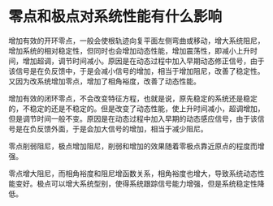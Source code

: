 # 零点和极点对系统性能有什么影响

​		增加有效的开环零点，一般会使根轨迹向复平面左侧弯曲或移动，增大系统阻尼，增加系统的相对稳定性，但同时也会增加动态性能，增加震荡性，即减小上升时间，增加超调，调节时间减小。原因是在动态过程中加入早期动态修正信号，由于该信号是在负反馈中，于是会减小信号的增加，相当于增加阻尼，改善了稳定性。又因为改系统增加零点，增加了相角裕度，改善了动态性能。

​		增加有效的闭环零点，不会改变特征方程，也就是说，原先稳定的系统还是稳定的，不稳定的还是不稳定的。但是改变了动态性能，使上升时间减小，超调增加，但是调节时间一般不变。原因是在动态过程中加入早期的动态感应信号，由于该信号是在负反馈外面，于是会加大信号的增加，相当于减少阻尼。

​		零点削弱阻尼，极点增加阻尼，削弱和增加的效果随着零极点靠近原点的程度而增强。

​		零点增大阻尼，而相角裕度和阻尼增函数关系，相角裕度也增大，导致系统动态性能变好。极点可以增大系统型别，使得系统跟踪信号能力增强，但是系统稳定性降低。


